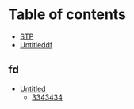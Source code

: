 # Table of contents

* [STP](README.md)
* [Untitleddf](untitleddf.md)

## fd

* [Untitled](fd/untitled/README.md)
  * [3343434](fd/untitled/untitled.md)

